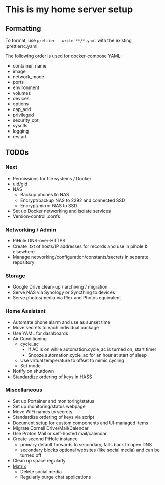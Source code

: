 # This is my home server setup

## Formatting

To format, use `prettier --write **/*.yaml` with the existing .prettierrc.yaml.

The following order is used for docker-compose YAML:

- container_name
- image
- network_mode
- ports
- environment
- volumes
- devices
- options
- cap_add
- privileged
- security_opt
- sysctls
- logging
- restart

## TODOs

### Next

- Permissions for file systems / Docker
- uid/gid
- NAS
  - Backup phones to NAS
  - Encrypt/backup NAS to 2292 and connected SSD
  - Encrypt/mirror NAS to SSD
- Set up Docker networking and isolate services
- Version-control .confs

### Networking / Admin

- PiHole DNS-over-HTTPS
- Create .txt of hosts/IP addresses for records and use in pihole & elsewhere
- Manage networking/configuration/constants/secrets in separate repository

### Storage

- Google Drive clean-up / archiving / migration
- Serve NAS via Synology or Syncthing to devices
- Serve photos/media via Plex and Photos equivalent

### Home Assistant

- Automate phone alarm and use as sunset time
- Move secrets to each individual package
- Use YAML for dashboards
- Air Conditioning
  - cycle_ac
    - If AC is on while automation.cycle_ac is turned on, start timer
    - Snooze automation.cycle_ac for an hour at start of sleep
  - Use virtual temperature to offset to mimic cycling
  - Set mode
- Notify on shutdown
- Standardize ordering of keys in HASS

### Miscellaneous

- Set up Portainer and monitoring/status
- Set up monitoring/status webpage
- Move WiFi names to secrets
- Standardize ordering of keys via script
- Document setup for custom components and UI-managed items
- Migrate Cornell Drive/Mail/Calendar
- Use Proton Mail or self-hosted mail/calendar
- Create second PiHole instance
  - primary default forwards to secondary, falls back to open DNS
  - secondary blocks optional websites (like social media) and can be turned off
- Clean up space regularly
- [Matrix](https://github.com/spantaleev/matrix-docker-ansible-deploy/blob/master/docs/README.md)
  - Delete social media
  - Regularly purge chat applications
